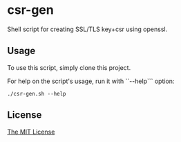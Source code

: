 # csr-gen

Shell script for creating SSL/TLS key+csr using openssl.

## Usage

To use this script, simply clone this project.

For help on the script's usage, run it with ``--help``` option:
```shell
./csr-gen.sh --help
```

## License

[The MIT License](https://opensource.org/licenses/MIT)
